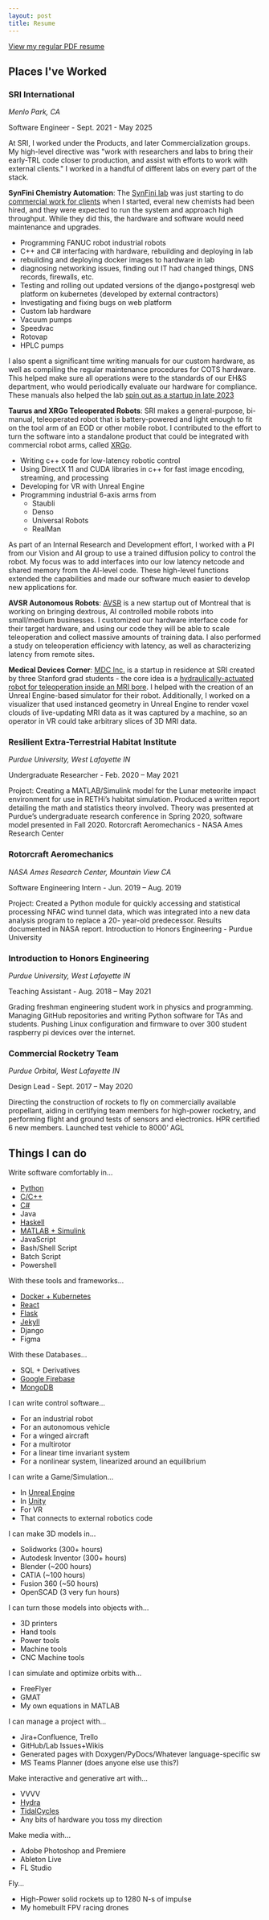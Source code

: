 ```yaml
---
layout: post
title: Resume
---
```


[View my regular PDF resume](https://github.com/starmaid/starmaid.github.io/blob/master/resume.pdf)

## Places I've Worked

### SRI International 

*Menlo Park, CA*

Software Engineer - Sept. 2021 - May 2025

At SRI, I worked under the Products, and later Commercialization groups. My high-level directive was "work with researchers and labs to bring their early-TRL code closer to production, and assist with efforts to work with external clients." I worked in a handful of different labs on every part of the stack.

**SynFini Chemistry Automation**: The [SynFini lab]((https://synfini.com/)) was just starting to do [commercial work for clients](https://www.sri.com/press/press-release/sri-international-enters-drug-discovery-and-research-collaboration-with-sanofi/) when I started, everal new chemists had been hired, and they were expected to run the system and approach high throughput. While they did this, the hardware and software would need maintenance and upgrades.

- Programming FANUC robot industrial robots
- C++ and C# interfacing with hardware, rebuilding and deploying in lab
- rebuilding and deploying docker images to hardware in lab
- diagnosing networking issues, finding out IT had changed things, DNS records, firewalls, etc.
- Testing and rolling out updated versions of the django+postgresql web platform on kubernetes (developed by external contractors)
- Investigating and fixing bugs on web platform
- Custom lab hardware
- Vacuum pumps
- Speedvac
- Rotovap
- HPLC pumps

I also spent a significant time writing manuals for our custom hardware, as well as compiling the regular maintenance procedures for COTS hardware. This helped make sure all operations were to the standards of our EH&S department, who would periodically evaluate our hardware for compliance. These manuals also helped the lab [spin out as a startup in late 2023](https://www.sri.com/biomedical-sciences/sri-spins-off-ai-powered-drug-discovery-platform-synfini-inc/)

**Taurus and XRGo Teleoperated Robots**: SRI makes a general-purpose, bi-manual, teleoperated robot that is battery-powered and light enough to fit on the tool arm of an EOD or other mobile robot. I contributed to the effort to turn the software into a standalone product that could be integrated with commercial robot arms, called [XRGo](https://www.sri.com/product/xrgo/).

- Writing c++ code for low-latency robotic control
- Using DirectX 11 and CUDA libraries in c++ for fast image encoding, streaming, and processing
- Developing for VR with Unreal Engine
- Programming industrial 6-axis arms from
    - Staubli
    - Denso
    - Universal Robots
    - RealMan

As part of an Internal Research and Development effort, I worked with a PI from our Vision and AI group to use a trained diffusion policy to control the robot. My focus was to add interfaces into our low latency netcode and shared memory from the AI-level code. These high-level functions extended the capabilities and made our software much easier to develop new applications for.

**AVSR Autonomous Robots**: [AVSR](https://www.avsr.io/) is a new startup out of Montreal that is working on bringing dextrous, AI controlled mobile robots into small/medium businesses. I customized our hardware interface code for their target hardware, and using our code they will be able to scale teleoperation and collect massive amounts of training data. I also performed a study on teleoperation efficiency with latency, as well as characterizing latency from remote sites. 

**Medical Devices Corner**: [MDC Inc.](https://www.meddevcorner.com/) is a startup in residence at SRI created by three Stanford grad students - the core idea is a [hydraulically-actuated robot for teleoperation inside an MRI bore](https://patents.google.com/patent/WO2024086666A1/en). I helped with the creation of an Unreal Engine-based simulator for their robot. Additionally, I worked on a visualizer that used instanced geometry in Unreal Engine to render voxel clouds of live-updating MRI data as it was captured by a machine, so an operator in VR could take arbitrary slices of 3D MRI data.


### Resilient Extra-Terrestrial Habitat Institute

*Purdue University, West Lafayette IN*

Undergraduate Researcher - Feb. 2020 – May 2021

Project: Creating a MATLAB/Simulink model for the Lunar meteorite impact environment
for use in RETHi’s habitat simulation. Produced a written report detailing the math and
statistics theory involved. Theory was presented at Purdue’s undergraduate research
conference in Spring 2020, software model presented in Fall 2020.
Rotorcraft Aeromechanics - NASA Ames Research Center


### Rotorcraft Aeromechanics

*NASA Ames Research Center, Mountain View CA*

Software Engineering Intern - Jun. 2019 – Aug. 2019

Project: Created a Python module for quickly accessing and statistical processing NFAC
wind tunnel data, which was integrated into a new data analysis program to replace a 20-
year-old predecessor. Results documented in NASA report.
Introduction to Honors Engineering - Purdue University


### Introduction to Honors Engineering

*Purdue University, West Lafayette IN*

Teaching Assistant - Aug. 2018 – May 2021

Grading freshman engineering student work in physics and programming. Managing GitHub
repositories and writing Python software for TAs and students. Pushing Linux configuration
and firmware to over 300 student raspberry pi devices over the internet.


### Commercial Rocketry Team

*Purdue Orbital, West Lafayette IN*

Design Lead - Sept. 2017 – May 2020

Directing the construction of rockets to fly on commercially available propellant, aiding in
certifying team members for high-power rocketry, and performing flight and ground tests of
sensors and electronics. HPR certified 6 new members. Launched test vehicle to 8000’ AGL


## Things I can do

Write software comfortably in... 
- [Python](https://github.com/starmaid/pulseofexploration)
- [C/C++](https://github.com/starmaid/depth-of-field-cpp)
- [C#](https://github.com/starmaid/augmented-gem)
- Java
- [Haskell](https://github.com/starmaid/adventofcode2022)
- [MATLAB + Simulink](https://github.com/starmaid/rethi-meteorite)
- JavaScript
- Bash/Shell Script
- Batch Script
- Powershell

With these tools and frameworks...
- [Docker + Kubernetes](https://github.com/starmaid/birdflight)
- [React](https://github.com/mchartigan/bitwise)
- [Flask](https://github.com/starmaid/netkiss)
- [Jekyll](https://github.com/starmaid/starmaid.github.io)
- Django
- Figma

With these Databases...
- SQL + Derivatives
- [Google Firebase](https://github.com/mchartigan/bitwise)
- [MongoDB](https://github.com/starmaid/Recycle-It)

I can write control software...
- For an industrial robot
- For an autonomous vehicle
- For a winged aircraft
- For a multirotor
- For a linear time invariant system
- For a nonlinear system, linearized around an equilibrium

I can write a Game/Simulation...
- In [Unreal Engine](https://github.com/starmaid/NightCourier)
- In [Unity](https://github.com/starmaid/augmented-gem)
- For VR
- That connects to external robotics code

I can make 3D models in...
- Solidworks (300+ hours)
- Autodesk Inventor (300+ hours)
- Blender (~200 hours)
- CATIA (~100 hours)
- Fusion 360 (~50 hours)
- OpenSCAD (3 very fun hours)

I can turn those models into objects with...
- 3D printers
- Hand tools
- Power tools
- Machine tools
- CNC Machine tools

I can simulate and optimize orbits with...
- FreeFlyer
- GMAT
- My own equations in MATLAB

I can manage a project with...
- Jira+Confluence, Trello
- GitHub/Lab Issues+Wikis
- Generated pages with Doxygen/PyDocs/Whatever language-specific sw
- MS Teams Planner (does anyone else use this?)

Make interactive and generative art with...
- VVVV
- [Hydra](https://github.com/starmaid/hydra-stuff)
- [TidalCycles](https://github.com/starmaid/tidal)
- Any bits of hardware you toss my direction

Make media with...
- Adobe Photoshop and Premiere
- Ableton Live
- FL Studio

Fly...
- High-Power solid rockets up to 1280 N-s of impulse
- My homebuilt FPV racing drones